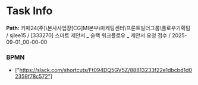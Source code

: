 # Task Info

**Path:** 카페24(주)\본사사업장\[CG]MI본부\마케팅센터\프론트빌더그룹\플로우기획팀 / sjlee15 / [333270] 스마트 제안서 _ 슬랙 워크플로우 _ 제안서 요청 접수 / 2025-09-01_00-00-00

### BPMN
- ["https://slack.com/shortcuts/Ft094DQ5GV5Z/88813233f22e1dbcbd1d02359f78c572"]

